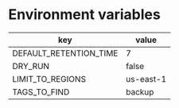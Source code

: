# Environment variables
| key  | value |
| ------------- | ------------- |
|DEFAULT_RETENTION_TIME | 7 |
|DRY_RUN | false |
|LIMIT_TO_REGIONS | us-east-1 |
|TAGS_TO_FIND | backup |
